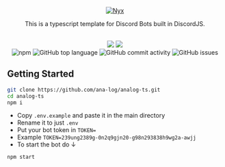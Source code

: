 <p align="center">
  <a href="#">
    <img alt="Nyx" src="https://cdn.discordapp.com/attachments/762378948566319136/1004125412261101650/analog_ts_logo.svg"/>
  </a>
</p>

<div align="center">
  
  This is a typescript template for Discord Bots built in DiscordJS.
  
  <br />
</div>
<div align="center">
  <img src="https://img.shields.io/badge/TypeScript-007ACC?style=for-the-badge&logo=typescript&logoColor=white">
  <img src="https://img.shields.io/badge/Prisma-3982CE?style=for-the-badge&logo=Prisma&logoColor=white">
  
</div>
<div align="center">
  <img alt="npm" src="https://img.shields.io/npm/v/discord.js?label=D.JS&style=flat-square">
  <img alt="GitHub top language" src="https://img.shields.io/github/languages/top/ana-log/analog-ts?style=flat-square">
  <img alt="GitHub commit activity" src="https://img.shields.io/github/commit-activity/w/ana-log/analog-ts?style=flat-square">
  <img alt="GitHub issues" src="https://img.shields.io/github/issues/ana-log/analog-ts?style=flat-square">
</div>

## Getting Started 

```sh
git clone https://github.com/ana-log/analog-ts.git
cd analog-ts
npm i
```
- Copy `.env.example` and paste it in the main directory
- Rename it to just `.env`
- Put your bot token in `TOKEN=` 
- Example `TOKEN=239ung2389g-0n2q9gjn20-g98n293838h9wg2a-awjj`
- To start the bot do ↓
```sh
npm start
```